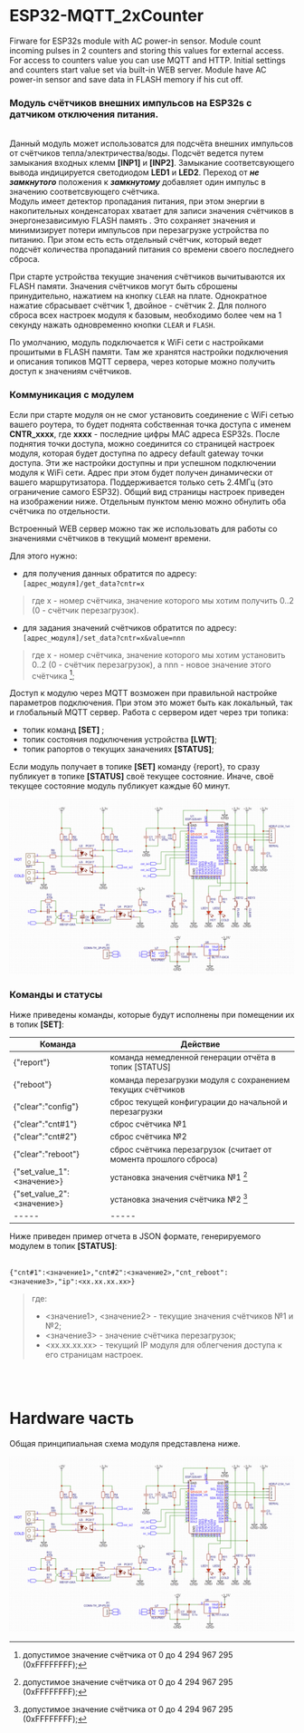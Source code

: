 # ESP32-MQTT_2xCounter
Firware for ESP32s module with AC power-in sensor.  Module count  incoming pulses in 2 counters and storing this values for external access. For access to counters value you can use MQTT and HTTP. Initial settings and counters start value set via built-in WEB server. Module have AC power-in sensor and save data in FLASH memory if his cut off. 

### Модуль счётчиков внешних импульсов на ESP32s с датчиком отключения питания.

<br> Данный модуль может использоватся для подсчёта внешних импульсов от счётчиков тепла/электричества/воды. Подсчёт ведется путем замыкания входных клемм __[INP1]__ и __[INP2]__. Замыкание соответсвующего вывода индицируется светодиодом __LED1__ и __LED2__.
Переход от ***не замкнутого*** положения к ***замкнутому*** добавляет один импульс в значению соответсвующего счётчика. </br> 
Модуль имеет детектор пропадания питания, при этом энергии в накопительных конденсаторах хватает для записи значения счётчиков в энергонезависимую FLASH память . Это сохраняет значения и минимизирует потери импульсов при перезагрузке устройства по питанию.
При этом есть есть отдельный счётчик, который ведет подсчёт количества пропаданий питания со времени своего последнего сброса.

При старте устройства текущие значения счётчиков вычитываются их FLASH памяти. Значения счётчиков могут быть сброшены принудительно, нажатием на кнопку `CLEAR` на плате. Однократное нажатие сбрасывает счётчик 1, двойное - счётчик 2.
Для полного сброса всех настроек модуля к базовым, необходимо более чем на 1 секунду нажать одновременно кнопки `CLEAR` и `FLASH`.

По умолчанию, модуль подключается к WiFi сети с настройками прошитыми в FLASH памяти. Там же хранятся настройки подключения и описания топиков MQTT сервера, через которые можно получить доступ к значениям счётчиков.


### Коммуникация с модулем

Если при старте модуля он не смог установить соединение с WiFi сетью вашего роутера, то будет поднята собственная точка доступа с именем **CNTR_xxxx**, где **хххх** - последние цифры MAC адреса ESP32s. После поднятия точки доступа, можно соединится со страницей настроек модуля,
которая будет доступна по адресу default gateway точки доступа. Эти же настройки доступны и при успешном подключении модуля к WiFi сети. Адрес при этом будет получен динамически от вашего маршрутизатора. Поддерживается только сеть 2.4МГц (это ограничение самого ESP32).
Общий вид страницы настроек приведен на изображении ниже. Отдельным пунктом меню можно обнулить оба счётчика по отдельности. 


Встроенный WEB сервер можно так же использовать для работы со значениями счётчиков в текущий момент времени. 

Для этого нужно:

- для получения данных обратится по адресу: ` [адрес_модуля]/get_data?cntr=х `
> где х - номер счётчика, значение которого мы хотим получить 0..2 (0 - счётчик перезагрузок).
- для задания значений счётчиков обратится по адресу: ` [адрес_модуля]/set_data?cntr=х&value=nnn `
> где х - номер счётчика, значение которого мы хотим установить 0..2 (0 - счётчик перезагрузок), 
> а nnn - новое значение этого счётчика [^1];
  
Доступ к модулю через MQTT возможен при правильной настройке параметров подключения.  При этом это может быть как локальный, так и глобальный MQTT сервер. 
Работа с сервером идет через три топика:
- топик команд **[SET]** ;
- топик состояния подключения устройства **[LWT]**;
- топик рапортов о текущих заначениях **[STATUS]**;

Если модуль получает в топике **[SET]** команду {report}, то сразу публикует в топике **[STATUS]** своё текущее состояние. Иначе, своё текущее состояние модуль публикует каждые 60 минут.

![Schematic of ESP32-MQTT_2xCounter rev1](https://github.com/DrCosha/ESP32-MQTT_2xCounter/blob/main/images/Common_circuit_v1.png)

### Команды и статусы

Ниже приведены команды, которые будут исполнены при помещении их в топик **[SET]**:

|  Команда | Действие |
|----------|----------|
|{"report"}| команда немедленной генерации отчёта в топик [STATUS] |
|{"reboot"}| команда перезагрузки модуля с сохранением текущих счётчиков |
|{"clear":"config"}| cброс текущей конфигурации до начальной и перезагрузки |
|{"clear":"cnt#1"}| сброс счётчика №1 |
|{"clear":"cnt#2"}| сброс счётчика №2 |
|{"clear":"reboot"}| сброс счётчика перезагрузок (считает от момента прошлого сброса) |
|{"set_value_1":<значение>}| установка значения счётчика №1 [^1] |
|{"set_value_2":<значение>}| установка значения счётчика №2 [^1] |
|-----|-----|

[^1]: допустимое значение счётчика от 0 до 4 294 967 295 (0xFFFFFFFF);

Ниже приведен пример отчета в JSON формате, генерируемого модулем в топик **[STATUS]**:

```

{"cnt#1":<значение1>,"cnt#2":<значение2>,"cnt_reboot":<значение3>,"ip":<xx.xx.xx.xx>} 

```
> где:
> - <значение1>, <значение2>	- текущие значения счётчиков №1 и №2;
> - <значение3> 		- значение счётчика перезагрузок;
> - <xx.xx.xx.xx>		- текущий IP модуля для облегчения доступа к его страницам настроек.

<br/>
<br/>

# Hardware часть

Общая принципиальная схема модуля представлена ниже.

![Schematic of ESP32-MQTT_2xCounter rev1](https://github.com/DrCosha/ESP32-MQTT_2xCounter/blob/main/images/Common_circuit_v1.png)

